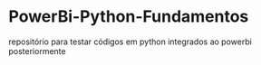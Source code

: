 # PowerBi-Python-Fundamentos
repositório para testar códigos em python integrados ao powerbi posteriormente
